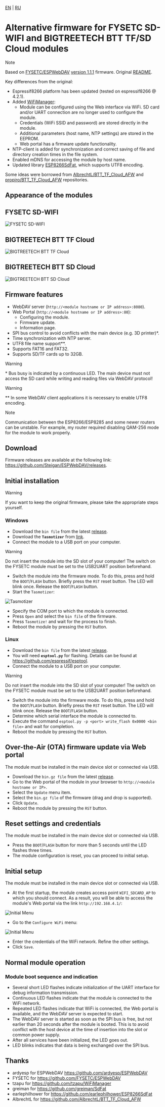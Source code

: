 [EN](README.md) | [RU](README_RU.md)
# Alternative firmware for FYSETC SD-WIFI and BIGTREETECH BTT TF/SD Cloud modules
> [!NOTE]
> Based on [FYSETC/ESPWebDAV](https://github.com/FYSETC/ESPWebDAV) [version 1.1.1](https://github.com/FYSETC/ESPWebDAV/releases/tag/v1.1.1) firmware. Original [README](README_ORI.md).
> 
> Key differences from the original:
> * Espressif8266 platform has been updated (tested on espressif8266 @ 4.2.1).
> * Added [WiFiManager](https://github.com/tzapu/WiFiManager):
>   * Module can be configured using the Web interface via WiFi. SD card and/or UART connection are no longer used to configure the module.
>   * Credentials (WiFi SSID and password) are stored directly in the module.
>   * Additional parameters (host name, NTP settings) are stored in the EEPROM.
>   * Web portal has a firmware update functionality.
> * NTP-client is added for synchronization and correct saving of file and directory creation times in the file system.
> * Enabled mDNS for accessing the module by host name.
> * Updated library [ESP8266SdFat](https://github.com/earlephilhower/ESP8266SdFat), which supports UTF8 encoding.
> 
> Some ideas were borrowed from [AlbrechtL/BTT_TF_Cloud_AFW](https://github.com/AlbrechtL/BTT_TF_Cloud_AFW) and [propiro/BTT_TF_Cloud_AFW](https://github.com/propiro/BTT_TF_Cloud_AFW/tree/patch-1) repositories.

## Appearance of the modules
## FYSETC SD-WIFI

![FYSETC SD-WIFI](pics/FYSETC_SD_WIFI.png)

## BIGTREETECH BTT TF Cloud

![BIGTREETECH BTT TF Cloud](pics/BTT_TF_CLOUD.jpg)

## BIGTREETECH BTT SD Cloud

![BIGTREETECH BTT SD Cloud](pics/BTT_SD_CLOUD.jpg)

## Firmware features

* WebDAV server (`http://<module hostname or IP address>:8080`).
* Web Portal (`http://<module hostname or IP address>:80`):
  * Configuring the module.
  * Firmware update.
  * Information page.
* SPI bus control to avoid conflicts with the main device (e.g. 3D printer)*.
* Time synchronization with NTP server.
* UTF8 file name support**.
* Supports FAT16 and FAT32.
* Supports SD/TF cards up to 32GB.
> [!WARNING]
> \* Bus busy is indicated by a continuous LED. The main device must not access the SD card while writing and reading files via WebDAV protocol!

> [!WARNING]
> \** In some WebDAV client applications it is necessary to enable UTF8 encoding.

> [!NOTE]
> Communication between the ESP8266/ESP8285 and some newer routers can be unstable. For example, my router required disabling QAM-256 mode for the module to work properly.

## Download
Firmware releases are available at the following link: https://github.com/Steigan/ESPWebDAV/releases.

## Initial installation
> [!WARNING]
> If you want to keep the original firmware, please take the appropriate steps yourself.

### Windows
* Download the `bin file` from the latest [release](https://github.com/Steigan/ESPWebDAV/releases).
* Download the **`Tasmotizer`** from [link](https://github.com/tasmota/tasmotizer/releases).
* Connect the module to a USB port on your computer. 
> [!WARNING]
> Do not insert the module into the SD slot of your computer! The switch on the FYSETC module must be set to the USB2UART position beforehand.   
* Switch the module into the firmware mode. To do this, press and hold the `BOOT`/`FLASH` button. Briefly press the `RST` reset button. The LED will blink once. Release the `BOOT`/`FLASH` button.
* Start the `Tasmotizer`:
 
 ![Tasmotizer](pics/Tasmotizer.jpg)

* Specify the COM port to which the module is connected.
* Press `Open` and select the `bin file` of the firmware.
* Press `Tasmotize!` and wait for the process to finish. 
* Reboot the module by pressing the `RST` button.

### Linux
* Download the `bin file` from the latest [release](https://github.com/Steigan/ESPWebDAV/releases).
* You will need **`esptool.py`** for flashing. Details can be found at https://github.com/espressif/esptool.
* Connect the module to a USB port on your computer. 
> [!WARNING]
> Do not insert the module into the SD slot of your computer! The switch on the FYSETC module must be set to the USB2UART position beforehand.   
* Switch the module into the firmware mode. To do this, press and hold the `BOOT`/`FLASH` button. Briefly press the `RST` reset button. The LED will blink once. Release the `BOOT`/`FLASH` button.
* Determine which serial interface the module is connected to.
* Execute the command `esptool.py -p <port> write_flash 0x0000 <bin file>` and wait for completion.
* Reboot the module by pressing the `RST` button.

## Over-the-Air (OTA) firmware update via Web portal

The module must be installed in the main device slot or connected via USB.
* Download the `bin.gz file` from the latest [release](https://github.com/Steigan/ESPWebDAV/releases).
* Go to the Web portal of the module in your browser to `http://<module hostname or IP>`.
* Select the `Update` menu item.
* Select the `bin.gz file` of the firmware (drag and drop is supported).
* Click `Update`.
* Reboot the module by pressing the `RST` button.

## Reset settings and credentials

The module must be installed in the main device slot or connected via USB.
* Press the `BOOT`/`FLASH` button for more than 5 seconds until the LED flashes three times.
* The module configuration is reset, you can proceed to initial setup.

## Initial setup

The module must be installed in the main device slot or connected via USB.
* At the first startup, the module creates access point `WIFI_SDCARD_AP` to which you should connect. As a result, you will be able to access the module's Web portal via the link `http://192.168.4.1/`:

![Initial Menu](pics/WepPortalMenu.png)

* Go to the `Configure WiFi` menu:

![Initial Menu](pics/WepPortalSettings.png)

* Enter the credentials of the WiFi network. Refine the other settings.
* Click `Save`.

## Normal module operation

### Module boot sequence and indication
* Several short LED flashes indicate initialization of the UART interface for debug information transmission.
* Continuous LED flashes indicate that the module is connected to the WiFi network.
* Repeated LED flashes indicate that WiFi is connected, the Web portal is available, and the WebDAV server is expected to start.
* The WebDAV server is started as soon as the SPI bus is free, but not earlier than 20 seconds after the module is booted. This is to avoid conflict with the host device at the time of insertion into the slot or common power supply.
* After all services have been initialized, the LED goes out.
* LED blinks indicates that data is being exchanged over the SPI bus.

## Thanks
* ardyesp for ESPWebDAV https://github.com/ardyesp/ESPWebDAV
* FYSETC for https://github.com/FYSETC/ESPWebDAV
* tzapu for https://github.com/tzapu/WiFiManager
* greiman for https://github.com/greiman/SdFat
* earlephilhower for https://github.com/earlephilhower/ESP8266SdFat
* AlbrechtL for https://github.com/AlbrechtL/BTT_TF_Cloud_AFW